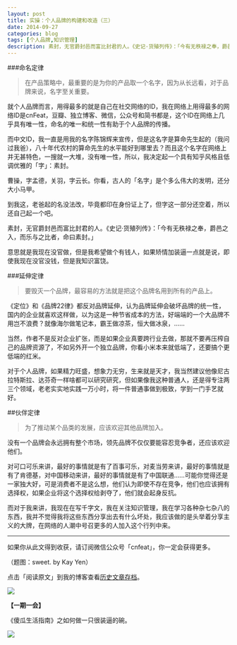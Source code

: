```yaml
---
layout: post
title: 实操：个人品牌的构建和改造（三）
date: 2014-09-27
categories: blog
tags: [个人品牌,知识管理]
description: 素封，无官爵封邑而富比封君的人。《史记·货殖列传》：「今有无秩禄之奉，爵邑之入，而乐与之比者，命曰素封。」。
---
```




###命名定律

>在产品策略中，最重要的是为你的产品取一个名字，因为从长远看，对于品牌来说，名字至关重要。

就个人品牌而言，用得最多的就是自己在社交网络的ID，我在网络上用得最多的网络ID是cnFeat，豆瓣、独立博客、微信，公众号和简书都是，这个ID在网络上几乎具有唯一性，命名的唯一和统一性有助于个人品牌的传播。

而中文ID，我一直是用我的名字陈锦辉来宣传，但是这名字是算命先生起的（我问过我爸），八十年代农村的算命先生的水平能好到哪里去？而且这个名字在网络上并无甚特色，一搜就一大堆，没有唯一性，所以，我决定起一个具有知乎风格且低调优雅的「字」：素封。

曹操，字孟德，关羽，字云长。你看，古人的「名字」是个多么伟大的发明，还分大小马甲。

到我这，老爸起的名没法改，毕竟都印在身份证上了，但字这一部分还空着，所以还自己起一个吧。

素封，无官爵封邑而富比封君的人。《史记·货殖列传》：「今有无秩禄之奉，爵邑之入，而乐与之比者，命曰素封。」

意思就是我现在没官做，但是我希望做个有钱人，如果矫情加装逼一点就是说，即使我现在没官没钱，但是我知识富饶。

###延伸定律

>要毁灭一个品牌，最容易的方法就是把这个品牌名用到所有的产品上。

《定位》和《品牌22律》都反对品牌延伸，认为品牌延伸会破坏品牌的统一性，国内的企业就喜欢这样做，以为这是一种节省成本的方法，好端端的一个大品牌不用岂不浪费？就像海尔做笔记本，霸王做凉茶，恒大做冰泉，……

当然，作者不是反对企业扩张，而是如果企业真要跨行业去做，那就不要再压榨自己的品牌资源了，不如另外开一个独立品牌，你看小米本来就低端了，还要搞个更低端的红米。

对于个人品牌，如果精力旺盛，想象力无穷，生来就是天才，我当然建议他像尼古拉特斯拉、达芬奇一样啥都可以研究研究，但如果像我这种普通人，还是得专注两三个领域，老老实实地实践一万小时，将一件普通事做到极致，学到一门手艺就好。

##伙伴定律

>为了推动某个品类的发展，应该欢迎其他品牌加入。

没有一个品牌会永远拥有整个市场，领先品牌不仅仅要能容忍竞争者，还应该欢迎他们。

对可口可乐来讲，最好的事情就是有了百事可乐，对麦当劳来讲，最好的事情就是有了肯德基，对中国移动来讲，最好的事情就是有了中国联通……可能你觉得还是一家独大好，可是消费者不是这么想，他们认为即使不存在竞争，他们也应该拥有选择权，如果企业将这个选择权给剥夺了，他们就会起身反抗。

而对于我来讲，我现在在写千字文，我在关注知识管理，我在学习各种杂七杂八的东西，我并不觉得我将这些东西分享出去有什么坏处，我应该做的是头举着分享主义的大牌，在网络的人潮中号召更多的人加入这个行列中来。


----

如果你从此文得到收获，请订阅微信公众号「cnfeat」，你一定会获得更多。

（题图：sweet. by Kay Yen）

点击「阅读原文」到我的博客查看[历史文章存档](http://xiaoyan.work)。

![](http://cnfeat.qiniudn.com/signitrue-2014-09-24.jpg)

**【一期一会】**

《傻瓜生活指南》之如何做一只很装逼的碗。

![](http://cnfeat.qiniudn.com/gg_3.jpg)

























